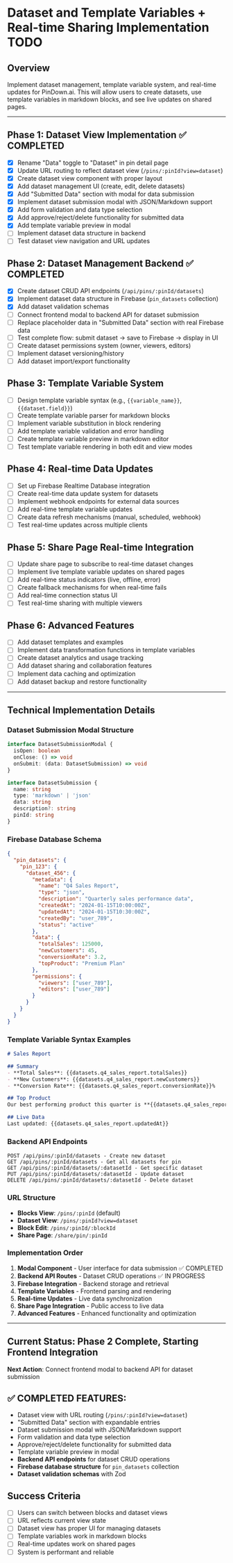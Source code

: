 # Dataset and Template Variables + Real-time Sharing Implementation TODO

## Overview
Implement dataset management, template variable system, and real-time updates for PinDown.ai. This will allow users to create datasets, use template variables in markdown blocks, and see live updates on shared pages.

---

## Phase 1: Dataset View Implementation ✅ COMPLETED
- [x] Rename "Data" toggle to "Dataset" in pin detail page
- [x] Update URL routing to reflect dataset view (`/pins/:pinId?view=dataset`)
- [x] Create dataset view component with proper layout
- [x] Add dataset management UI (create, edit, delete datasets)
- [x] Add "Submitted Data" section with modal for data submission
- [x] Implement dataset submission modal with JSON/Markdown support
- [x] Add form validation and data type selection
- [x] Add approve/reject/delete functionality for submitted data
- [x] Add template variable preview in modal
- [ ] Implement dataset data structure in backend
- [ ] Test dataset view navigation and URL updates

## Phase 2: Dataset Management Backend ✅ COMPLETED
- [x] Create dataset CRUD API endpoints (`/api/pins/:pinId/datasets`)
- [x] Implement dataset data structure in Firebase (`pin_datasets` collection)
- [x] Add dataset validation schemas
- [ ] Connect frontend modal to backend API for dataset submission
- [ ] Replace placeholder data in "Submitted Data" section with real Firebase data
- [ ] Test complete flow: submit dataset → save to Firebase → display in UI
- [ ] Create dataset permissions system (owner, viewers, editors)
- [ ] Implement dataset versioning/history
- [ ] Add dataset import/export functionality

## Phase 3: Template Variable System
- [ ] Design template variable syntax (e.g., `{{variable_name}}`, `{{dataset.field}}`)
- [ ] Create template variable parser for markdown blocks
- [ ] Implement variable substitution in block rendering
- [ ] Add template variable validation and error handling
- [ ] Create template variable preview in markdown editor
- [ ] Test template variable rendering in both edit and view modes

## Phase 4: Real-time Data Updates
- [ ] Set up Firebase Realtime Database integration
- [ ] Create real-time data update system for datasets
- [ ] Implement webhook endpoints for external data sources
- [ ] Add real-time template variable updates
- [ ] Create data refresh mechanisms (manual, scheduled, webhook)
- [ ] Test real-time updates across multiple clients

## Phase 5: Share Page Real-time Integration
- [ ] Update share page to subscribe to real-time dataset changes
- [ ] Implement live template variable updates on shared pages
- [ ] Add real-time status indicators (live, offline, error)
- [ ] Create fallback mechanisms for when real-time fails
- [ ] Add real-time connection status UI
- [ ] Test real-time sharing with multiple viewers

## Phase 6: Advanced Features
- [ ] Add dataset templates and examples
- [ ] Implement data transformation functions in template variables
- [ ] Create dataset analytics and usage tracking
- [ ] Add dataset sharing and collaboration features
- [ ] Implement data caching and optimization
- [ ] Add dataset backup and restore functionality

---

## Technical Implementation Details

### Dataset Submission Modal Structure
```typescript
interface DatasetSubmissionModal {
  isOpen: boolean
  onClose: () => void
  onSubmit: (data: DatasetSubmission) => void
}

interface DatasetSubmission {
  name: string
  type: 'markdown' | 'json'
  data: string
  description?: string
  pinId: string
}
```

### Firebase Database Schema
```json
{
  "pin_datasets": {
    "pin_123": {
      "dataset_456": {
        "metadata": {
          "name": "Q4 Sales Report",
          "type": "json",
          "description": "Quarterly sales performance data",
          "createdAt": "2024-01-15T10:00:00Z",
          "updatedAt": "2024-01-15T10:30:00Z",
          "createdBy": "user_789",
          "status": "active"
        },
        "data": {
          "totalSales": 125000,
          "newCustomers": 45,
          "conversionRate": 3.2,
          "topProduct": "Premium Plan"
        },
        "permissions": {
          "viewers": ["user_789"],
          "editors": ["user_789"]
        }
      }
    }
  }
}
```

### Template Variable Syntax Examples
```markdown
# Sales Report

## Summary
- **Total Sales**: {{datasets.q4_sales_report.totalSales}}
- **New Customers**: {{datasets.q4_sales_report.newCustomers}}
- **Conversion Rate**: {{datasets.q4_sales_report.conversionRate}}%

## Top Product
Our best performing product this quarter is **{{datasets.q4_sales_report.topProduct}}**.

## Live Data
Last updated: {{datasets.q4_sales_report.updatedAt}}
```

### Backend API Endpoints
```
POST /api/pins/:pinId/datasets - Create new dataset
GET /api/pins/:pinId/datasets - Get all datasets for pin
GET /api/pins/:pinId/datasets/:datasetId - Get specific dataset
PUT /api/pins/:pinId/datasets/:datasetId - Update dataset
DELETE /api/pins/:pinId/datasets/:datasetId - Delete dataset
```

### URL Structure
- **Blocks View**: `/pins/:pinId` (default)
- **Dataset View**: `/pins/:pinId?view=dataset`
- **Block Edit**: `/pins/:pinId/:blockId`
- **Share Page**: `/share/pin/:pinId`

### Implementation Order
1. **Modal Component** - User interface for data submission ✅ COMPLETED
2. **Backend API Routes** - Dataset CRUD operations ✅ IN PROGRESS
3. **Firebase Integration** - Backend storage and retrieval
4. **Template Variables** - Frontend parsing and rendering
5. **Real-time Updates** - Live data synchronization
6. **Share Page Integration** - Public access to live data
7. **Advanced Features** - Enhanced functionality and optimization

---

## Current Status: Phase 2 Complete, Starting Frontend Integration
**Next Action**: Connect frontend modal to backend API for dataset submission

## ✅ COMPLETED FEATURES:
- Dataset view with URL routing (`/pins/:pinId?view=dataset`)
- "Submitted Data" section with expandable entries
- Dataset submission modal with JSON/Markdown support
- Form validation and data type selection
- Approve/reject/delete functionality for submitted data
- Template variable preview in modal
- **Backend API endpoints** for dataset CRUD operations
- **Firebase database structure** for `pin_datasets` collection
- **Dataset validation schemas** with Zod

## Success Criteria
- [ ] Users can switch between blocks and dataset views
- [ ] URL reflects current view state
- [ ] Dataset view has proper UI for managing datasets
- [ ] Template variables work in markdown blocks
- [ ] Real-time updates work on shared pages
- [ ] System is performant and reliable
